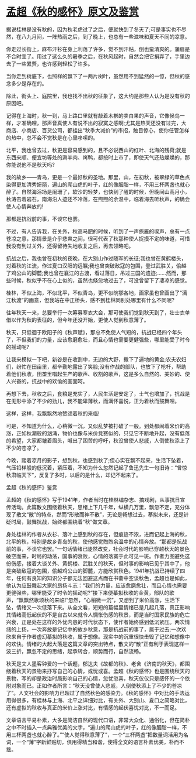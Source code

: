 # [孟超《秋的感怀》原文及鉴赏](https://www.vrrw.net/wx/9019.html)

据说桂林是没有秋的，因为秋老虎过了之后，便就快到了冬天了;可是事实也不尽然，在八九月间，一阵热雨之后，到了晚上，也总有一些滋味和夏天不同的凉意。

你走过长街上，麻布汗衫在身上利落了许多，觉不到汗粘，倒也蛮清爽的。蒲扇是不合时宜了。用过了这么久的暑季之后，在秋风起时，自然会把它捐弃了，手里边去了一些累赘，也许感到轻松了许多。

当你走到树底下，也照样的飘下了一两片树叶，虽然用不到猛然的一惊，但秋的感念多少是存在的。

除此，街头上、庭院里，我也找不出秋的征象了，这大约是那些人认为是没有秋的原因吧。



记得在上海时，秋一到，马上路口里就有敲着木梆的卖白果的声音，它像候鸟一样，才准确哩，那声音真使人有说不出的寂寞之感啊;尤其是热天还没有过完，大商店、小商店、百货公司，都挂出“秋季大减价”的市招，触目惊心，使你任管怎样的热中，总不会不觉秋是在心里哆嗦的。

北平，我也曾去过，秋更是容易感到的，且不必说西山的红叶、北海的残荷;就是东西来顺、便宜坊等处的涮羊肉、烤鸭，都按时上市了，即使天气还热燥燥的，那你能说他不是秋天吗?

我的故乡——青岛，更是一个最好秋的圣地。那里，山，在初秋，被翠绿的草色点染得更加清秀妍丽，遍山的爬山虎的叶子，红的像胭脂一样，不用三杯两盏也就心醉了。自然海浴场是阑珊了，软沙的轻梦，也快到了醒的时候，但晚间山高月小，秋涛击着岩石，南海沿人迹还不冷落，在煦煦的余温中，临着海去听秋声，的确会使人心情奔放的!

那都是抗战前的事，不谈它也罢。

不过，有人告诉我，在关外，秋高马肥的时候，听到了一声旅雁的唳声，总有一点苍凉之意，那情景是介乎悲爽之间，很可代表了秋那种使人捉摸不定的味道，可惜我没有到过关外，还得留待失地收复之后，再去领略吧。

抗战之后，我也曾在初秋的夜晚，在大别山作过随军的长征;我也曾在黄鹤楼头，对着秋的江流，作过夏口汉阳的远瞩;我也曾突破敌寇的包围，登过武胜关，偷越了鸡公山的脚麓;我也曾在襄江的古渡，看过落日，吊过三国的遗迹;……然而，那些时候，秋似乎不在心上似的，虽然也倏忽地过去了，可没曾留下了凄凉的感觉。

桂林，不似上海，不似北平，不似青岛，更不似皖鄂各地，画家虽也曾画出了“漓江秋渡”的画意，但我站在中正桥头，感不到桂林同别处哪里有什么不同呢?

往年秋天一来，总要举行一次筹募寒衣大会，那可使我们觉到秋天到了，壮士衣单借以作为秋的表征的，但今年还没开始，更使人觉到秋意薄了。

秋天，只低徊于欧阳子的《秋声赋》，那总不免使人气短的，抗战已经四个年头了，不但我们的力量，应该愈磨愈壮，而且心情也需要更健强些，哪里能受了时令的摇动呢?

让我来模拟一下吧，新谷是在收割中，无边的大野，撒下了遍地的黄金;农夫农妇们，纷忙在田亩里，都辛勤地露出了笑脸;没有作战的部队，也放下了枪杆，帮助着他们秋收，田垄里唱起生产的歌声、收割的歌声，这是多么自然的、美妙的、使人兴奋的，抗战中的欢愉的画面呵。

再想下去，秋收之后，食粮是充实了，人民生活是安定了，士气也增加了，抗战是在无形中添了不少的劲儿，我不能卑薄秋，而满怀喜悦，正为着秋而鼓舞哩。

这样，这样，我飘飘然地赞颂着秋的来临!

可是，不知道为什么，心稍微一沉，又似乱梦被打破了一般。到处都闹着米价的高涨，正如秋潮般的汹涌，物价也像与米价竞赛似的，只见它不断地升起，没有低落的希望，大家都皱着眉头，喊出了困苦的呼吁，秋没曾使人悲戚，人倒使秋添上了不少的苍凉了。

今晚，踏着凉月的影子，想到秋，也感到秋了;但心实在飘不起来，生活下坠着，气压铅样般的低沉着，紧压着，不知为什么忽然记起了鲁迅先生一句旧诗：“曾惊秋肃临天下”，反复了多时，以后的是什么，却记不起来了。

孟超《秋的感怀》鉴赏

孟超的《秋的感怀》写于1941年，作者当时在桂林编杂志、搞戏剧，从事抗日宣传活动。此篇散文围绕着秋天，思绪上下几千年，纵横几万里，飘忽不定，充分体现了散文“散”的特点，然而“形散而神不散”，无论是畅想过去，摹拟未来，还是针砭时局，鼓舞抗战，始终都围绕着“秋”做文章。

身处桂林的作者从衣衫、落叶上感到秋的存在，但痕迹不浓，进而记起上海的秋，北平的秋，特别是故乡青岛的秋，使他感觉煦煦余温中的心情奔放。“那都是抗战前的事，不谈它也罢。”一句话情绪已陡然改变，社会时代的影响已穿越秋天的景色破空而来，时局的动荡，国事的衰败，心情的落寞于此可见一斑。作者力图避免这份伤感，接着大谈关外、黄鹤楼、武胜关的秋天，但时事的影响已见乎其中了，他是突破敌寇的包围，偷越鸡公山的脚麓，方能欣赏秋色。1941年抗战已持续了四年，任何有良知的知识分子都无法回避这点而在书斋中空谈秋色，孟超也是如此，他认为应鼓舞起大家的昂扬斗志：“我们的力量，应该愈磨愈壮，而且心情也需要更健强些，哪里能受了时令的摇动呢?”接下来便摹拟秋收的金黄，部队的歌声，“飘飘然歌颂秋的来临!”忽然，“心稍微一沉”，又想到了米价高涨，生活下坠，情绪又一次低落下来。从全文看，短短的篇幅里情绪已是几起几落，真正影响其情绪高低起伏的不是自古以来就令人惆怅伤感的秋景，而是当时国家民族的危亡兴衰，正是处在这样的外忧内患的时代状态下，使作者始终感到低沉紧压。两次情绪的上扬，一次奔放是记忆中的故乡秋意，那是抗战前的事了，属于过去;一次欢欣来自于作者虚幻摹拟的秋收，属于想像。现实中的沉重很快击毁了记忆和想像中的欢快。情绪的大起大落是这篇文章的突出特点，散文的“散”正有利于表现这样一波三折，飘忽不定的思绪，起承转合，顺势而行，自然流畅。

秋天是文人墨客钟爱的一个话题，郁达夫《故都的秋》、老舍《济南的秋天》，都围绕着秋天的景物来抒写自己的心情，或忧或喜。孟超《秋的感怀》也是围绕秋天的景物，写的却是政治时局影响自己的心情，忽忧忽喜，秋天仅仅只是感怀的一个依附对象而已。正如作者所言：“秋天没曾使人悲戚，人倒使秋添上了不少的苍凉了”。人文社会的影响力已超过了自然秋色的感染力。《秋的感怀》中对比的手法运用得很多，有桂林与上海、北平之详细对比，有关外、大别山、夏口之简略对比，还有虚拟的秋收与真正的米价上涨对比，有情感的起伏喜忧对比，不一而足。

文章语言平易朴素，大多是简洁自然的现代口语，非常大众化、通俗化，但在简朴之中不时插入一点典雅优美的文字，“遍山的爬山虎的叶子，红的像胭脂一样，不用三杯两盏也就心醉了。”“使人觉得秋意薄了”，一个“三杯两盏”把数量词活用为名词，一个“薄”字新鲜贴切，俱用得精当和谐，使得全文的语言朴素优美，朴而不拙。

